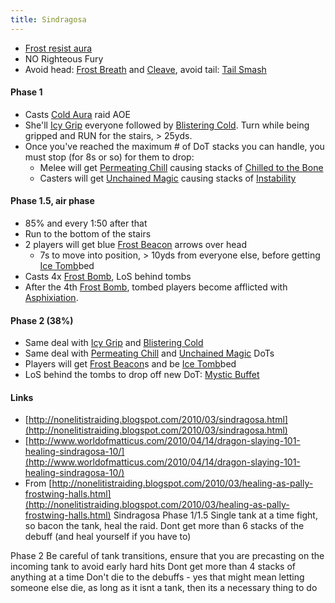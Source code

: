 ```yaml
---
title: Sindragosa
---
```

  * [Frost resist aura](http://www.wowhead.com/spell=48945)
  * NO Righteous Fury
  * Avoid head: [Frost Breath](http://www.wowhead.com/?spell=71056) and [Cleave](http://www.wowhead.com/?spell=19983), avoid tail: [Tail Smash](http://www.wowhead.com/?spell=71077)

#### Phase 1
  * Casts [Cold Aura](http://www.wowhead.com/?spell=71050) raid AOE
  * She'll [Icy Grip](http://www.wowhead.com/?spell=70117) everyone followed by [Blistering Cold](http://www.wowhead.com/?spell=71047).  Turn while being gripped and RUN for the stairs, > 25yds.
  * Once you've reached the maximum # of DoT stacks you can handle, you must stop (for 8s or so) for them to drop:
    * Melee will get [Permeating Chill](http://www.wowhead.com/?spell=70107) causing stacks of [Chilled to the Bone](http://www.wowhead.com/?spell=70106)
    * Casters will get [Unchained Magic](http://www.wowhead.com/?spell=69762) causing stacks of [Instability](http://www.wowhead.com/?spell=69766)

#### Phase 1.5, air phase
  * 85% and every 1:50 after that
  * Run to the bottom of the stairs
  * 2 players will get blue [Frost Beacon](http://www.wowhead.com/?spell=70126) arrows over head
    * 7s to move into position, > 10yds from everyone else, before getting [Ice Tomb](http://www.wowhead.com/?spell=70157)bed
  * Casts 4x [Frost Bomb](http://www.wowhead.com/?spell=71053), LoS behind tombs
  * After the 4th [Frost Bomb](http://www.wowhead.com/?spell=71053), tombed players become afflicted with [Asphixiation](http://www.wowhead.com/?spell=71665).

#### Phase 2 (38%)
  * Same deal with [Icy Grip](http://www.wowhead.com/?spell=70117) and [Blistering Cold](http://www.wowhead.com/?spell=71047)
  * Same deal with [Permeating Chill](http://www.wowhead.com/?spell=70107) and [Unchained Magic](http://www.wowhead.com/?spell=69762) DoTs
  * Players will get [Frost Beacon](http://www.wowhead.com/?spell=70126)s and be [Ice Tomb](http://www.wowhead.com/?spell=70157)bed
  * LoS behind the tombs to drop off new DoT: [Mystic Buffet](http://www.wowhead.com/?spell=70128)

#### Links
  * [http://nonelitistraiding.blogspot.com/2010/03/sindragosa.html](http://nonelitistraiding.blogspot.com/2010/03/sindragosa.html)
  * [http://www.worldofmatticus.com/2010/04/14/dragon-slaying-101-healing-sindragosa-10/](http://www.worldofmatticus.com/2010/04/14/dragon-slaying-101-healing-sindragosa-10/)
  * From [http://nonelitistraiding.blogspot.com/2010/03/healing-as-pally-frostwing-halls.html](http://nonelitistraiding.blogspot.com/2010/03/healing-as-pally-frostwing-halls.html)
<file>Sindragosa
Phase 1/1.5 
Single tank at a time fight, so bacon the tank, heal the raid.
Dont get more than 6 stacks of the debuff (and heal yourself if you have to)

Phase 2
Be careful of tank transitions, ensure that you are precasting on the incoming tank to avoid early hard hits
Dont get more than 4 stacks of anything at a time
Don't die to the debuffs - yes that might mean letting someone else die, as long as it isnt a tank, then its
 a necessary thing to do
</file>

